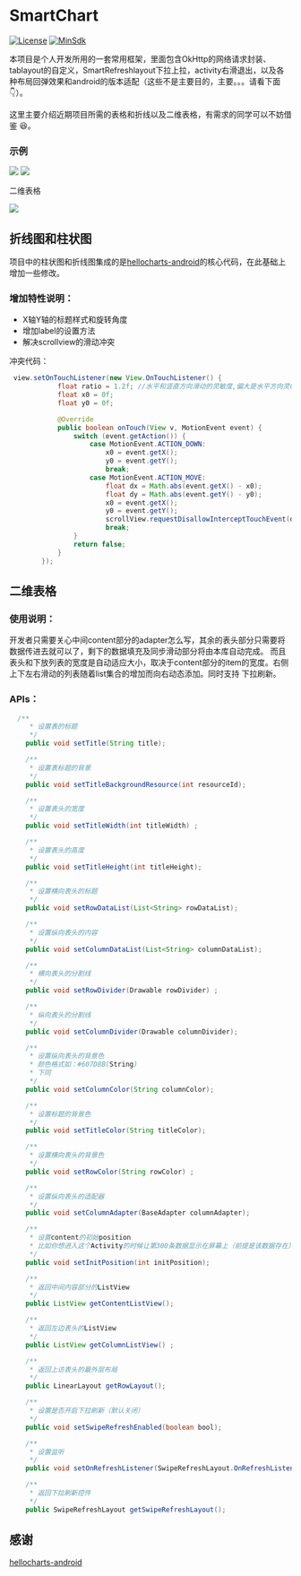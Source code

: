 # SmartChart

[![License](https://img.shields.io/badge/License%20-Apache%202-337ab7.svg)](https://www.apache.org/licenses/LICENSE-2.0)
[![MinSdk](https://img.shields.io/badge/%20MinSdk%20-%2012%2B%20-f0ad4e.svg?style=flat)](https://android-arsenal.com/api?level=12)

本项目是个人开发所用的一套常用框架，里面包含OkHttp的网络请求封装、tablayout的自定义，SmartRefreshlayout下拉上拉，activity右滑退出，以及各种布局回弹效果和android的版本适配（这些不是主要目的，主要。。。请看下面👇）。

这里主要介绍近期项目所需的表格和折线以及二维表格，有需求的同学可以不妨借鉴 😆。

### 示例

![](https://github.com/huashengzzz/SmartChart/blob/master/images/one.gif)  ![](https://github.com/huashengzzz/SmartChart/blob/master/images/two.gif)

二维表格

![](https://github.com/huashengzzz/SmartChart/blob/master/images/three.gif)

## 折线图和柱状图

项目中的柱状图和折线图集成的是[hellocharts-android](https://github.com/lecho/hellocharts-android)的核心代码，在此基础上增加一些修改。

### 增加特性说明：

  - X轴Y轴的标题样式和旋转角度
  - 增加label的设置方法
  - 解决scrollview的滑动冲突
  
冲突代码：
```java
 view.setOnTouchListener(new View.OnTouchListener() {
            float ratio = 1.2f; //水平和竖直方向滑动的灵敏度,偏大是水平方向灵敏
            float x0 = 0f;
            float y0 = 0f;

            @Override
            public boolean onTouch(View v, MotionEvent event) {
                switch (event.getAction()) {
                    case MotionEvent.ACTION_DOWN:
                        x0 = event.getX();
                        y0 = event.getY();
                        break;
                    case MotionEvent.ACTION_MOVE:
                        float dx = Math.abs(event.getX() - x0);
                        float dy = Math.abs(event.getY() - y0);
                        x0 = event.getX();
                        y0 = event.getY();
                        scrollView.requestDisallowInterceptTouchEvent(dx * ratio > dy);
                        break;
                }
                return false;
            }
        });
 ```
  
## 二维表格

### 使用说明：
  
  开发者只需要关心中间content部分的adapter怎么写，其余的表头部分只需要将数据传进去就可以了，剩下的数据填充及同步滑动部分将由本库自动完成。
  而且表头和下放列表的宽度是自动适应大小，取决于content部分的item的宽度。右侧上下左右滑动的列表随着list集合的增加而向右动态添加。同时支持
  下拉刷新。
  
### APIs：

```java
  /**
     * 设置表的标题
     */
    public void setTitle(String title);

    /**
     * 设置表标题的背景
     */
    public void setTitleBackgroundResource(int resourceId);

    /**
     * 设置表头的宽度
     */
    public void setTitleWidth(int titleWidth) ;

    /**
     * 设置表头的高度
     */
    public void setTitleHeight(int titleHeight);

    /**
     * 设置横向表头的标题
     */
    public void setRowDataList(List<String> rowDataList);

    /**
     * 设置纵向表头的内容
     */
    public void setColumnDataList(List<String> columnDataList);

    /**
     * 横向表头的分割线
     */
    public void setRowDivider(Drawable rowDivider) ;

    /**
     * 纵向表头的分割线
     */
    public void setColumnDivider(Drawable columnDivider);

    /**
     * 设置纵向表头的背景色
     * 颜色格式如：#607D8B(String)
     * 下同
     */
    public void setColumnColor(String columnColor);

    /**
     * 设置标题的背景色
     */
    public void setTitleColor(String titleColor);

    /**
     * 设置横向表头的背景色
     */
    public void setRowColor(String rowColor) ;

    /**
     * 设置纵向表头的适配器
     */
    public void setColumnAdapter(BaseAdapter columnAdapter);

    /**
     * 设置content的初始position
     * 比如你想进入这个Activity的时候让第300条数据显示在屏幕上（前提是该数据存在）
     */
    public void setInitPosition(int initPosition);

    /**
     * 返回中间内容部分的ListView
     */
    public ListView getContentListView();

    /**
     * 返回左边表头的ListView
     */
    public ListView getColumnListView() ;

    /**
     * 返回上访表头的最外层布局
     */
    public LinearLayout getRowLayout();

    /**
     * 设置是否开启下拉刷新（默认关闭）
     */
    public void setSwipeRefreshEnabled(boolean bool);

    /**
     * 设置监听
     */
    public void setOnRefreshListener(SwipeRefreshLayout.OnRefreshListener listener) ;

	/**
	 * 返回下拉刷新控件
	 */
    public SwipeRefreshLayout getSwipeRefreshLayout();
 ```
 
 
## 感谢
[hellocharts-android](https://github.com/lecho/hellocharts-android) 








